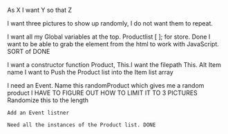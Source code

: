 As X I want Y so that Z



I want three pictures to show up randomly, I do not want them to repeat.

I want all my Global variables at the top. 
    Productlist  [ ]; for store. Done
    I want to be able to grab the element from the html to work with JavaScript. SORT of DONE
     
I want a constructor function Product,
   This.I want the filepath 
   This. Alt Item name 
    I want to Push the Product list into the Item list array
    
I need an Event. Name this randomProduct which gives me a random product
                    I HAVE TO FIGURE OUT HOW TO LIMIT IT TO 3 PICTURES
        Randomize this to the length 
        
    Add an Event listner 
    
    Need all the instances of the Product list. DONE 
    
